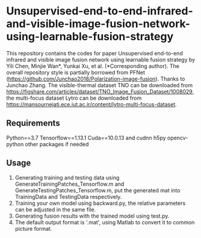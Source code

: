 # Unsupervised-end-to-end-infrared-and-visible-image-fusion-network-using-learnable-fusion-strategy
This repository contains the codes for paper Unsupervised end-to-end infrared and visible image fusion network using learnable fusion strategy by Yili Chen, Minjie Wan*, Yunkai Xu, et al. (*Corresponding author).
The overall repository style is partially borrowed from PFNet (https://github.com/Junchao2018/Polarization-image-fusion). Thanks to Junchao Zhang.
The visible-thermal dataset TNO can be downloaded from https://figshare.com/articles/dataset/TNO_Image_Fusion_Dataset/1008029, 
the multi-focus dataset Lytro can be downloaded from https://mansournejati.ece.iut.ac.ir/content/lytro-multi-focus-dataset.

## Requirements
Python==3.7
Tensorflow==1.13.1
Cuda==10.0.13 and cudnn
h5py
opencv-python
other packages if needed

## Usage
1. Generating training and testing data using GenerateTrainingPatches_Tensorflow.m and GenerateTestingPatches_Tensorflow.m, put the generated mat into TrainingData and TestingData respectively.
2. Training your own model using backward.py, the relative parameters can be adjusted in the same file.
3. Generating fusion results with the trained model using test.py.
4. The default output format is '.mat', using Matlab to convert it to common picture format.
